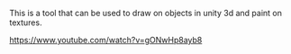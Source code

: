 This is a tool that can be used to draw on objects in unity 3d and paint on textures.

https://www.youtube.com/watch?v=gONwHp8ayb8
